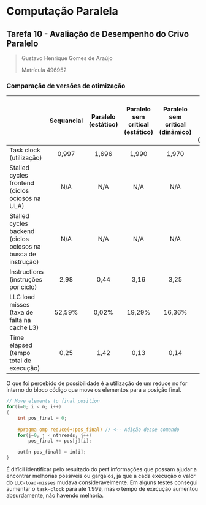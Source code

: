 # Computação Paralela
## Tarefa 10 - Avaliação de Desempenho do Crivo Paralelo

> Gustavo Henrique Gomes de Araújo
>
> Matrícula 496952

### Comparação de versões de otimização

|  | Sequancial | Paralelo (estático) | Paralelo sem critical (estático) | Paralelo sem critical (dinâmico) | Paralelo sem critical, com reduce (dinâmico) |
|:-|:-:|:-:|:-:|:-:|:-:|
| Task clock (utilização) | 0,997 | 1,696 | 1,990 | 1,970 | 1,990
| Stalled cycles frontend (ciclos ociosos na ULA) | N/A | N/A | N/A | N/A | N/A |
| Stalled cycles backend (ciclos ociosos na busca de instrução) | N/A | N/A | N/A | N/A | N/A |
| Instructions (instruções por ciclo) | 2,98 | 0,44 | 3,16 | 3,25 | 3,34 |
| LLC load misses (taxa de falta na cache L3) | 52,59% | 0,02% | 19,29% | 16,36% | 0,27% |
| Time elapsed (tempo total de execução) | 0,25 | 1,42 | 0,13 | 0,14 | 0,12 |

O que foi percebido de possibilidade é a utilização de um reduce no for interno do bloco código que move os elementos para a posição final.

```c
// Move elements to final position
for(i=0; i < n; i++) 
{
    int pos_final = 0; 
    
    #pragma omp reduce(+:pos_final) // <-- Adição desse comando
    for(j=0; j < nthreads; j++) 
        pos_final += pos[j][i];

    out[n-pos_final] = in[i];
}
```

É difícil identificar pelo resultado do perf informações que possam ajudar a encontrar melhorias possíveis ou gargalos, já que a cada execução o valor do `LLC-load-misses` mudava consideravelmente. Em alguns testes consegui aumentar o `task-clock` para até 1.999, mas o tempo de execução aumentou absurdamente, não havendo melhoria.